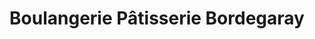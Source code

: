 ---
title: "Boulangerie Pâtisserie Bordegaray"
url: /arudy/boulangerie-patisserie-bordegaray/
shop: Bäckerei
---